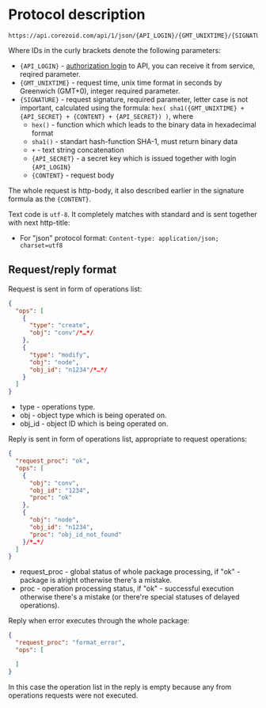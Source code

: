 # Protocol description

```http
https://api.corezoid.com/api/1/json/{API_LOGIN}/{GMT_UNIXTIME}/{SIGNATURE}
```

Where IDs in the curly brackets denote the following parameters:

*   `{API_LOGIN}` - [authorization login](../interface/users_groups.md) to API, you can receive it from service, reqired parameter. 
*   `{GMT_UNIXTIME}` - request time, unix time format in seconds by Greenwich (GMT+0), integer required parameter.
*   `{SIGNATURE}` - request signature, required parameter, letter case is not important, calculated using the formula:
`hex( sha1({GMT_UNIXTIME} + {API_SECRET} + {CONTENT} + {API_SECRET}) )`, where
    *   `hex()` - function which which leads to the binary data in hexadecimal format
    *   `sha1()` - standart hash-function SHA-1, must return binary data 
    *   `+` -  text string concatenation
    *   `{API_SECRET}` - a secret key which is issued together with login `{API_LOGIN}`
    *   `{CONTENT}` - request body

The whole request is http-body, it also described earlier in the signature formula as the `{CONTENT}`. 

Text code is `utf-8`. It completely matches with standard and is sent together with next http-title:
*   For "json" protocol format:
`Content-type: application/json; charset=utf8`

## Request/reply format

Request is sent in form of operations list:
```json
{
  "ops": [
    {
      "type": "create",
      "obj": "conv"/*…*/
    },
    {
      "type": "modify",
      "obj": "node",
      "obj_id": "n1234"/*…*/
    }
  ]
}
```

*   type - operations type.
*   obj - object type which is being operated on.
*   obj_id - object ID which is being operated on.

Reply is sent in form of operations list, appropriate to request operations:
```json
{
  "request_proc": "ok",
  "ops": [
    {
      "obj": "conv",
      "obj_id": "1234",
      "proc": "ok"
    },
    {
      "obj": "node",
      "obj_id": "n1234",
      "proc": "obj_id_not_found"
    }/*…*/
  ]
}
```
*   request_proc - global status of whole package processing, if "ok" - package is alright otherwise there's a mistake.
*   proc - operation processing status, if "ok" - successful execution otherwise there's a mistake (or there're special statuses of delayed operations).

Reply when error executes through the whole package:
```json
{
  "request_proc": "format_error",
  "ops": [

  ]
}
```

In this case the operation list in the reply is empty because any from operations requests were not executed.
